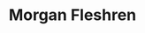 ---
title: Morgan Fleshren
position: Webmaster
quote: >
    "I am a second year Computer Science and Engineering major and Math minor originally from Belleville, Illinois. Outside of EWB I am a member of Society of Women Engineers and the Association of Computer Machinery. I also work part-time developing software for Roos Instruments located here in Santa Clara, CA!"
year: 2019
image: /img/officers/2019/morgan.jpeg
order: 9

draft: false
---